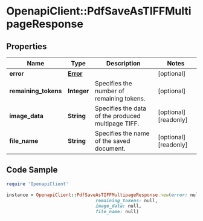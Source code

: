 # OpenapiClient::PdfSaveAsTIFFMultipageResponse

## Properties

Name | Type | Description | Notes
------------ | ------------- | ------------- | -------------
**error** | [**Error**](Error.md) |  | [optional] 
**remaining_tokens** | **Integer** | Specifies the number of remaining tokens. | [optional] 
**image_data** | **String** | Specifies the data of the produced multipage TIFF. | [optional] [readonly] 
**file_name** | **String** | Specifies the name of the saved document. | [optional] [readonly] 

## Code Sample

```ruby
require 'OpenapiClient'

instance = OpenapiClient::PdfSaveAsTIFFMultipageResponse.new(error: null,
                                 remaining_tokens: null,
                                 image_data: null,
                                 file_name: null)
```



